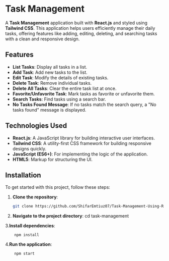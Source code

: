 # Task Management

A **Task Management** application built with **React.js** and styled using **Tailwind CSS**. This application helps users efficiently manage their daily tasks, offering features like adding, editing, deleting, and searching tasks with a clean and responsive design.

## Features

- **List Tasks**: Display all tasks in a list.
- **Add Task**: Add new tasks to the list.
- **Edit Task**: Modify the details of existing tasks.
- **Delete Task**: Remove individual tasks.
- **Delete All Tasks**: Clear the entire task list at once.
- **Favorite/Unfavorite Task**: Mark tasks as favorite or unfavorite them.
- **Search Tasks**: Find tasks using a search bar.
- **No Tasks Found Message**: If no tasks match the search query, a "No tasks found" message is displayed.

## Technologies Used

- **React.js**: A JavaScript library for building interactive user interfaces.
- **Tailwind CSS**: A utility-first CSS framework for building responsive designs quickly.
- **JavaScript (ES6+)**: For implementing the logic of the application.
- **HTML5**: Markup for structuring the UI.

## Installation

To get started with this project, follow these steps:

1.  **Clone the repository**:

    ```bash
    git clone https://github.com/ShifarEmtiuz07/Task-Management-Using-Re-act-and-tailwind-CSS.git

    ```

2.  **Navigate to the project directory**:
    cd task-management

3.**Install dependencies**:

        npm install

4.**Run the application**:

        npm start
